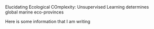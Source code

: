 Elucidating Ecological COmplexity: Unsupervised Learning determines global marine eco-provinces
<!-- ## Maike Sonnewalk, Stephanie Ditkiewicz, Christopher Hill, Gael Forget
### Massachusetts Institute of Technology, Department of Earth, Atmospheric and Planetary Sciences
### Cambridge, MA 02139, USA
### Harvard University, Department of Earth and Planetary Sciences
### Cambridge, MA 02138, USA -->

Here is some information that I am writing